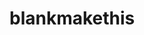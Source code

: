<HTML>
  <HEAD>
    <title>onclick속성!</title>
  </HEAD>
  <body>
    <h1 onclick="alert('첫 사이트 개설')">blankmakethis</h1>
  </body>
</HTML>
